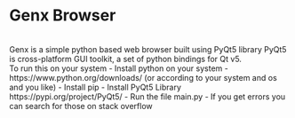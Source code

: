 # Genx Browser

<br />
Genx is a simple python based web browser built using PyQt5 library
PyQt5 is cross-platform GUI toolkit, a set of python bindings for Qt v5.

<br/>
To run this on your system 
- Install python on your system - https://www.python.org/downloads/ (or according to your system and os and you like)
- Install pip
- Install PyQt5 Library https://pypi.org/project/PyQt5/
- Run the file main.py
- If you get errors you can search for those on stack overflow
